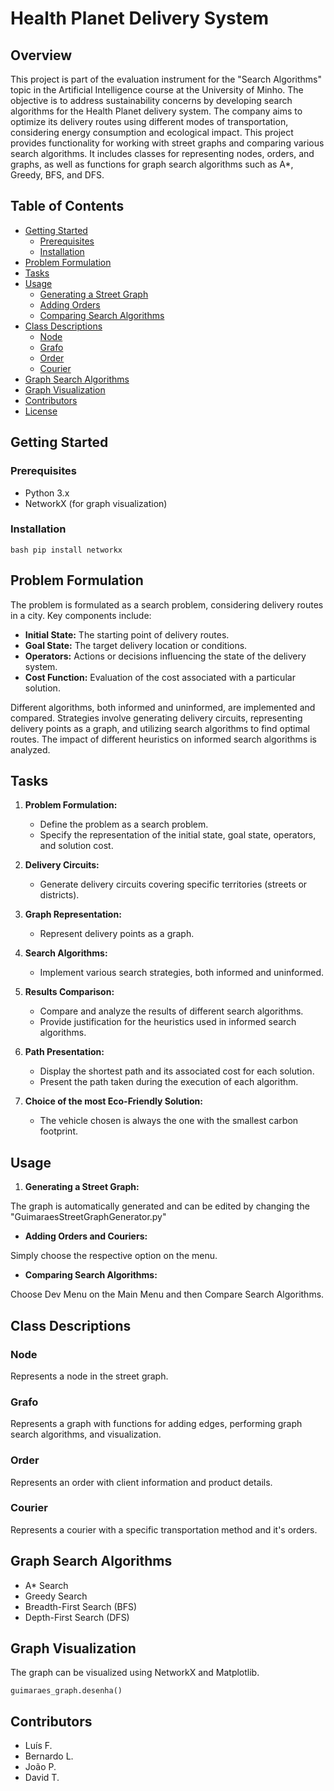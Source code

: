 
# Health Planet Delivery System
## Overview

This project is part of the evaluation instrument for the "Search Algorithms" topic in the Artificial Intelligence course at the University of Minho. The objective is to address sustainability concerns by developing search algorithms for the Health Planet delivery system. The company aims to optimize its delivery routes using different modes of transportation, considering energy consumption and ecological impact.
This project provides functionality for working with street graphs and comparing various search algorithms. It includes classes for representing nodes, orders, and graphs, as well as functions for graph search algorithms such as A*, Greedy, BFS, and DFS.

## Table of Contents
- [Getting Started](#getting-started)
  - [Prerequisites](#prerequisites)
  - [Installation](#installation)
- [Problem Formulation](#problem-formulation)
- [Tasks](#tasks)
- [Usage](#usage)
  - [Generating a Street Graph](#1-generating-a-street-graph)
  - [Adding Orders](#2-adding-orders)
  - [Comparing Search Algorithms](#3-comparing-search-algorithms)
- [Class Descriptions](#class-descriptions)
  - [Node](#node)
  - [Grafo](#grafo)
  - [Order](#order)
  - [Courier](#courier)
- [Graph Search Algorithms](#graph-search-algorithms)
- [Graph Visualization](#graph-visualization)
- [Contributors](#contributors)
- [License](#license)


## Getting Started

### Prerequisites
- Python 3.x
- NetworkX (for graph visualization)

### Installation
``bash
pip install networkx``


## Problem Formulation

The problem is formulated as a search problem, considering delivery routes in a city. Key components include:

- **Initial State:** The starting point of delivery routes.
- **Goal State:** The target delivery location or conditions.
- **Operators:** Actions or decisions influencing the state of the delivery system.
- **Cost Function:** Evaluation of the cost associated with a particular solution.

Different algorithms, both informed and uninformed, are implemented and compared. Strategies involve generating delivery circuits, representing delivery points as a graph, and utilizing search algorithms to find optimal routes. The impact of different heuristics on informed search algorithms is analyzed.

## Tasks

1. **Problem Formulation:**
    - Define the problem as a search problem.
    - Specify the representation of the initial state, goal state, operators, and solution cost.

2. **Delivery Circuits:**
    - Generate delivery circuits covering specific territories (streets or districts).

3. **Graph Representation:**
    - Represent delivery points as a graph.

4. **Search Algorithms:**
    - Implement various search strategies, both informed and uninformed.

5. **Results Comparison:**
    - Compare and analyze the results of different search algorithms.
    - Provide justification for the heuristics used in informed search algorithms.

6. **Path Presentation:**
    - Display the shortest path and its associated cost for each solution.
    - Present the path taken during the execution of each algorithm.

7. **Choice of the most Eco-Friendly Solution:**
    - The vehicle chosen is always the one with the smallest carbon footprint.











## Usage

1.  **Generating a Street Graph:**
    
The graph is automatically generated and can be edited by changing the "GuimaraesStreetGraphGenerator.py"
    
-   **Adding Orders and Couriers:**
    
Simply choose the respective option on the menu.
    
-   **Comparing Search Algorithms:**
    
Choose Dev Menu on the Main Menu and then Compare Search Algorithms.

## Class Descriptions

### Node

Represents a node in the street graph.

### Grafo

Represents a graph with functions for adding edges, performing graph search algorithms, and visualization.

### Order

Represents an order with client information and product details.

### Courier

Represents a courier with a specific transportation method and it's orders.


## Graph Search Algorithms

-   A* Search
-   Greedy Search
-   Breadth-First Search (BFS)
-   Depth-First Search (DFS)

## Graph Visualization

The graph can be visualized using NetworkX and Matplotlib.

`guimaraes_graph.desenha()` 

## Contributors

- Luís F.
- Bernardo L.
- João P.
- David T.
